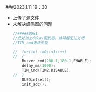 

###2023.1.11 19：30
- 上传了源文件
- 未解决蜂鸣器的问题
    ```c
    //#####BUG1
    //此处加上delay函数后，蜂鸣器无法关闭
    //TIM_cmd无法失能

    //	for(int i=0;i<3;i++)
    //	{
		Buzzer_cmd(200-1,180-1,ENABLE);
		delay_ms(1000);
		TIM_Cmd(TIM2,DISABLE);
    //	}
	    OLEDintset();	
	    init_adc();
    ```
